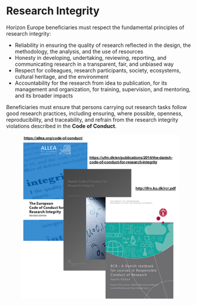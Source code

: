 # Research Integrity

Horizon Europe beneficiaries must respect the fundamental principles of research integrity:

* Reliability in ensuring the quality of research reflected in the design, the methodology, the analysis, and the use of resources
* Honesty in developing, undertaking, reviewing, reporting, and communicating research in a transparent, fair, and unbiased way
* Respect for colleagues, research participants, society, ecosystems, cultural heritage, and the environment
* Accountability for the research from idea to publication, for its management and organization, for training, supervision, and mentoring, and its broader impacts

Beneficiaries must ensure that persons carrying out research tasks follow good research practices, including ensuring, where possible, openness, reproducibility, and traceability, and refrain from the research integrity violations described in the **Code of Conduct**.

<figure><img src="../../../../../.gitbook/assets/image (51).png" alt=""><figcaption></figcaption></figure>
